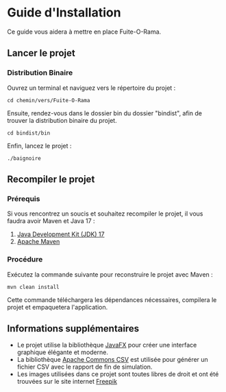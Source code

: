 # Guide d'Installation

Ce guide vous aidera à mettre en place Fuite-O-Rama.

## Lancer le projet
### Distribution Binaire
Ouvrez un terminal et naviguez vers le répertoire du projet :

```
cd chemin/vers/Fuite-O-Rama
```

Ensuite, rendez-vous dans le dossier bin du dossier "bindist", afin de trouver la distribution binaire du projet.

```
cd bindist/bin
```
Enfin, lancez le projet :

```
./baignoire
```
## Recompiler le projet
### Prérequis
Si vous rencontrez un soucis et souhaitez recompiler le projet, il vous faudra avoir Maven et Java 17 :
1. [Java Development Kit (JDK) 17](https://www.oracle.com/fr/java/technologies/downloads/#java17)
2. [Apache Maven](https://maven.apache.org/download.cgi)

### Procédure

Exécutez la commande suivante pour reconstruire le projet avec Maven :

   ```
   mvn clean install
   ```

Cette commande téléchargera les dépendances nécessaires, compilera le projet et empaquetera l'application.

## Informations supplémentaires
- Le projet utilise la bibliothèque [JavaFX](https://openjfx.io/) pour créer une interface graphique élégante et moderne.
- La bibliothèque [Apache Commons CSV](https://commons.apache.org/proper/commons-csv/) est utilisée pour générer un fichier CSV avec le rapport de fin de simulation.
- Les images utilisées dans ce projet sont toutes libres de droit et ont été trouvées sur le site internet [Freepik](https://www.freepik.com/)




